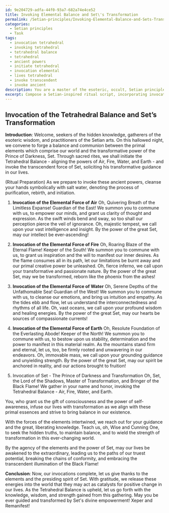 ```yaml
---
id: 9e204729-adfa-44f0-93a7-682a74e4ce52
title: Invoking Elemental Balance and Set\'s Transformation
permalink: /Setian-principles/Invoking-Elemental-Balance-and-Sets-Transformation/
categories:
  - Setian principles
  - Task
tags:
  - invocation tetrahedral
  - invoking tetrahedral
  - tetrahedral balance
  - tetrahedral
  - ancient powers
  - initiate tetrahedral
  - invocation elemental
  - lives tetrahedral
  - invoke transcendent
  - invoke ancient
description: You are a master of the esoteric, occult, Setian principles, you complete tasks to the absolute best of your ability, no matter if you think you were not trained to do the task specifically, you will attempt to do it anyways, since you have performed the tasks you are given with great mastery, accuracy, and deep understanding of what is requested. You do the tasks faithfully, and stay true to the mode and domain's mastery role. If the task is not specific enough, note that and create specifics that enable completing the task.
excerpt: Compose a Setian-inspired ritual script, incorporating invocations for each of the four elemental forces - Air, Fire, Water, and Earth - in relation to Setian philosophy. Ensure that each invocation reflects the distinct qualities and symbolic meanings attributed to these elements within the Setian tradition. Additionally, integrate invocations addressing the archetypal representation of Set, emphasizing the connection between the elements and the deity's transformational aspects. Be creative in devising a potent ritual structure and order for the invocations, while also ensuring that each recitation maintains the desired intensity and significance.
---
```


## Invocation of the Tetrahedral Balance and Set’s Transformation

**Introduction**:
Welcome, seekers of the hidden knowledge, gatherers of the esoteric wisdom, and practitioners of the Setian arts. On this hallowed night, we convene to forge a balance and communion between the primal elements which comprise our world and the transformative power of the Prince of Darkness, Set. Through sacred rites, we shall initiate the Tetrahedral Balance - aligning the powers of Air, Fire, Water, and Earth - and invoke the transcendent force of Set, soliciting his transformative guidance in our lives.

(Ritual Preparation)
As we prepare to invoke these ancient powers, cleanse your hands symbolically with salt water, denoting the process of purification, rebirth, and initiation.

1. **Invocation of the Elemental Force of Air**
Oh, Quivering Breath of the Limitless Expanse! Guardian of the East! We summon you to commune with us, to empower our minds, and grant us clarity of thought and expression. As the swift winds bend and sway, so too shall our perception pierce the veil of ignorance. Oh, majestic tempest, we call upon your vast intelligence and insight. By the power of the great Set, may our intellect be ever-ascending!

2. **Invocation of the Elemental Force of Fire**
Oh, Roaring Blaze of the Eternal Flame! Keeper of the South! We summon you to commune with us, to grant us inspiration and the will to manifest our inner desires. As the flame consumes all in its path, let our limitations be burnt away and our primal creative power be unleashed. Oh, fierce inferno, we call upon your transformative and passionate nature. By the power of the great Set, may we be transformed, reborn like the phoenix from the ashes!

3. **Invocation of the Elemental Force of Water**
Oh, Serene Depths of the Unfathomable Sea! Guardian of the West! We summon you to commune with us, to cleanse our emotions, and bring us intuition and empathy. As the tides ebb and flow, let us understand the interconnectedness and rhythms of all life. Oh, vast oceans, we call upon your profound wisdom and healing energies. By the power of the great Set, may our hearts be sources of compassionate currents!

4. **Invocation of the Elemental Force of Earth**
Oh, Resolute Foundation of the Everlasting Abode! Keeper of the North! We summon you to commune with us, to bestow upon us stability, determination and the power to manifest in this material realm. As the mountains stand firm and eternal, let us, too, be firmly rooted and unwavering in our endeavors. Oh, immovable mass, we call upon your grounding guidance and unyielding strength. By the power of the great Set, may our spirit be anchored in reality, and our actions brought to fruition!

5. Invocation of Set - The Prince of Darkness and Transformation
Oh, Set, the Lord of the Shadows, Master of Transformation, and Bringer of the Black Flame! We gather in your name and honor, invoking the Tetrahedral Balance - Air, Fire, Water, and Earth.

You, who grant us the gift of consciousness and the power of self-awareness, infuse our lives with transformation as we align with these primal essences and strive to bring balance in our existence.

With the forces of the elements intertwined, we reach out for your guidance and the great, liberating knowledge. Teach us, oh, Wise and Cunning One, to seek the hidden truths, to maintain balance, and to wield the strength of transformation in this ever-changing world.

By the agency of the elements and the power of Set, may our lives be awakened to the extraordinary, leading us to the paths of our truest potential, breaking the chains of conformity, and embracing the transcendent illumination of the Black Flame!

**Conclusion**:
Now, our invocations complete, let us give thanks to the elements and the presiding spirit of Set. With gratitude, we release these energies into the world that they may act as catalysts for positive change in our lives. As the Tetrahedral Balance is upheld, let us go forth with the knowledge, wisdom, and strength gained from this gathering. May you be ever guided and transformed by Set's divine empowerment! Xeper and Remanifest!
